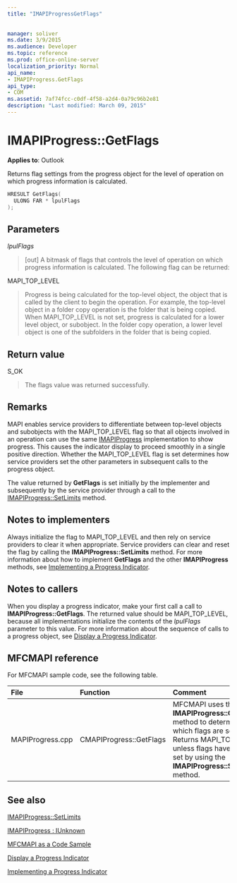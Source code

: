 ```yaml
---
title: "IMAPIProgressGetFlags"
 
 
manager: soliver
ms.date: 3/9/2015
ms.audience: Developer
ms.topic: reference
ms.prod: office-online-server
localization_priority: Normal
api_name:
- IMAPIProgress.GetFlags
api_type:
- COM
ms.assetid: 7af74fcc-c0df-4f58-a2d4-0a79c96b2e81
description: "Last modified: March 09, 2015"
---
```


# IMAPIProgress::GetFlags

  
  
**Applies to**: Outlook 
  
Returns flag settings from the progress object for the level of operation on which progress information is calculated.
  
```cpp
HRESULT GetFlags(
  ULONG FAR * lpulFlags
);
```

## Parameters

 _lpulFlags_
  
> [out] A bitmask of flags that controls the level of operation on which progress information is calculated. The following flag can be returned:
    
MAPI_TOP_LEVEL 
  
> Progress is being calculated for the top-level object, the object that is called by the client to begin the operation. For example, the top-level object in a folder copy operation is the folder that is being copied. When MAPI_TOP_LEVEL is not set, progress is calculated for a lower level object, or subobject. In the folder copy operation, a lower level object is one of the subfolders in the folder that is being copied.
    
## Return value

S_OK 
  
> The flags value was returned successfully.
    
## Remarks

MAPI enables service providers to differentiate between top-level objects and subobjects with the MAPI_TOP_LEVEL flag so that all objects involved in an operation can use the same [IMAPIProgress](imapiprogressiunknown.md) implementation to show progress. This causes the indicator display to proceed smoothly in a single positive direction. Whether the MAPI_TOP_LEVEL flag is set determines how service providers set the other parameters in subsequent calls to the progress object. 
  
The value returned by **GetFlags** is set initially by the implementer and subsequently by the service provider through a call to the [IMAPIProgress::SetLimits](imapiprogress-setlimits.md) method. 
  
## Notes to implementers

Always initialize the flag to MAPI_TOP_LEVEL and then rely on service providers to clear it when appropriate. Service providers can clear and reset the flag by calling the **IMAPIProgress::SetLimits** method. For more information about how to implement **GetFlags** and the other **IMAPIProgress** methods, see [Implementing a Progress Indicator](implementing-a-progress-indicator.md).
  
## Notes to callers

When you display a progress indicator, make your first call a call to **IMAPIProgress::GetFlags**. The returned value should be MAPI_TOP_LEVEL, because all implementations initialize the contents of the  _lpulFlags_ parameter to this value. For more information about the sequence of calls to a progress object, see [Display a Progress Indicator](how-to-display-a-progress-indicator.md).
  
## MFCMAPI reference

For MFCMAPI sample code, see the following table.
  
|**File**|**Function**|**Comment**|
|:-----|:-----|:-----|
|MAPIProgress.cpp  <br/> |CMAPIProgress::GetFlags  <br/> |MFCMAPI uses the **IMAPIProgress::GetFlags** method to determine which flags are set. Returns MAPI_TOP_LEVEL unless flags have been set by using the **IMAPIProgress::SetLimits** method.  <br/> |
   
## See also



[IMAPIProgress::SetLimits](imapiprogress-setlimits.md)
  
[IMAPIProgress : IUnknown](imapiprogressiunknown.md)


[MFCMAPI as a Code Sample](mfcmapi-as-a-code-sample.md)
  
[Display a Progress Indicator](how-to-display-a-progress-indicator.md)
  
[Implementing a Progress Indicator](implementing-a-progress-indicator.md)

